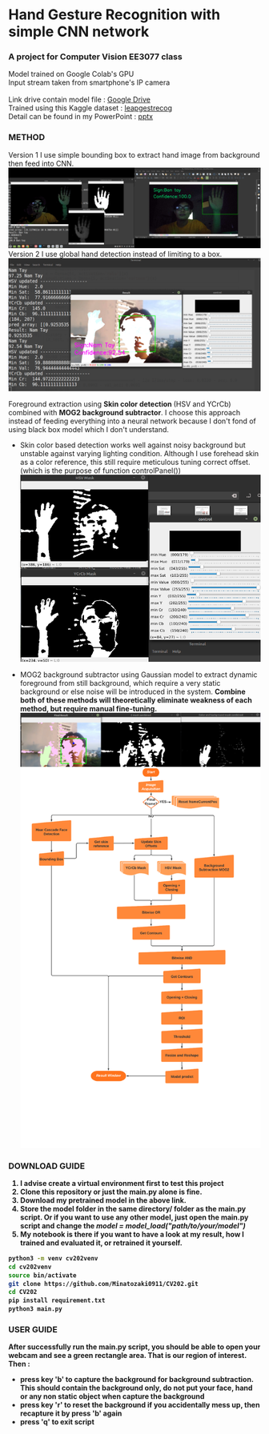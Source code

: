 # Hand Gesture Recognition with simple CNN network
### A project for Computer Vision EE3077 class
Model trained on Google Colab's GPU <br>
Input stream taken from smartphone's IP camera <br>
<br>
Link drive contain model file : [Google Drive](https://drive.google.com/drive/folders/10rUQV73oLwi1XFerXkNZnDuQVz3XTg6f?usp=sharing) <br>
Trained using this Kaggle dataset : [leapgestrecog](https://www.kaggle.com/gti-upm/leapgestrecog)
<br>
Detail can be found in my PowerPoint : [pptx](https://github.com/Minatozaki0911/CV202/blob/main/media/EE3077-Proj-G06f.pptx)
<br>
### METHOD
Version 1 I use simple bounding box to extract hand image from background then feed into CNN. <br>
<img src='https://github.com/Minatozaki0911/CV202/blob/main/media/ver1.png' title='Version 1'></img><br>
Version 2 I use global hand detection instead of limiting to a box. <br>
<img src='https://github.com/Minatozaki0911/CV202/blob/main/media/demo.png' title='Version 2'></img><br>

Foreground extraction using <b>Skin color detection </b> (HSV and YCrCb) combined with <b>MOG2 background subtractor</b>. I choose this approach instead of feeding everything into a neural network because I don't fond of using black box model which I don't understand.<br>
* Skin color based detection works well against noisy background but unstable against varying lighting condition. Although I use forehead skin as a color reference, this still require meticulous tuning correct offset. (which is the purpose of function controlPanel())<br>
<img src='https://github.com/Minatozaki0911/CV202/blob/main/media/colorspace.png' title='HSV and YCrCb masking'></img><br>

* MOG2 background subtractor using Gaussian model to extract dynamic foreground from still background, which require a very static background or else noise will be introduced in the system. <b>
Combine both of these methods will theoretically eliminate weakness of each method, but require manual fine-tuning. 
 <img src='https://github.com/Minatozaki0911/CV202/blob/main/media/mask.png' title='Combined mask'></img><br>
<img src='https://github.com/Minatozaki0911/CV202/blob/main/media/flowchart.png' title='General workflow'></img><br>

### DOWNLOAD GUIDE
1. I advise create a virtual environment first to test this project 
2. Clone this repository or just the main.py alone is fine. 
3. Download my pretrained model in the above link. 
4. Store the model folder in the same directory/ folder as the main.py script. Or if you want to use any other model, just open the main.py script and change the *model = model_load("path/to/your/model")*
5. My notebook is there if you want to have a look at my result, how I trained and evaluated it, or retrained it yourself.
 ```bash
python3 -m venv cv202venv
cd cv202venv
source bin/activate
git clone https://github.com/Minatozaki0911/CV202.git
cd CV202
pip install requirement.txt
python3 main.py
```
### USER GUIDE
After successfully run the main.py script, you should be able to open your webcam and see a green rectangle area. That is our region of interest. Then : <br>
- press key 'b' to capture the background for background subtraction. This should contain the background only, do not put your face, hand or any non static object when capture the background
- press key 'r' to reset the background if you accidentally mess up, then recapture it by press 'b' again 
- press 'q' to exit script
